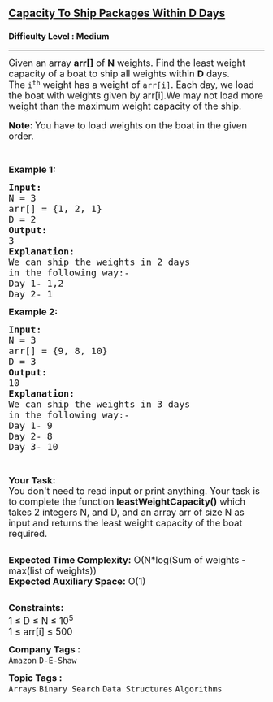 <h2><a href="https://practice.geeksforgeeks.org/problems/capacity-to-ship-packages-within-d-days/1?">Capacity To Ship Packages Within D Days</a></h2><h3>Difficulty Level : Medium</h3><hr><div class="problems_problem_content__Xm_eO"><p><span style="font-size:18px">Given an array <strong>arr[]</strong> of <strong>N</strong> weights. Find the least weight capacity of a boat to ship all weights within <strong>D</strong> days.<br>
The&nbsp;<code>i<sup>th</sup></code>&nbsp;weight&nbsp;has a weight of&nbsp;<code>arr[i]</code>. Each day, we load the boat with weights given by arr[i].We may not load more weight than the maximum weight capacity of the ship.</span><br>
<br>
<span style="font-size:18px"><strong>Note: </strong>You have to load weights on the boat in the given order.</span></p>

<p>&nbsp;</p>

<p><span style="font-size:18px"><strong>Example 1:</strong></span></p>

<pre><span style="font-size:18px"><strong>Input:
</strong>N = 3
arr[] = {1, 2, 1}
D = 2
<strong>Output:
</strong>3
<strong>Explanation:</strong>
We can ship the weights in 2 days
in the following way:-
Day 1- 1,2
Day 2- 1</span>
</pre>

<div><span style="font-size:18px"><strong>Example 2:</strong></span></div>

<pre><span style="font-size:18px"><strong>Input:
</strong>N = 3
arr[] = {9, 8, 10}
D = 3
<strong>Output:</strong>
10</span>
<span style="font-size:18px"><strong>Explanation:</strong>
We can ship the weights in 3 days
in the following way:-
Day 1- 9
Day 2- 8
Day 3- 10</span>
</pre>

<p>&nbsp;</p>

<p><span style="font-size:18px"><strong>Your Task:&nbsp;&nbsp;</strong><br>
You don't need to read input or print anything. Your task is to complete the function <strong>leastWeightCapacity()</strong>&nbsp;which takes 2 integers N, and D, and an array arr of size N as input and returns the least weight capacity of the boat required.</span></p>

<p><br>
<span style="font-size:18px"><strong>Expected Time Complexity:</strong> O(N*log(Sum of weights - max(list of weights))<br>
<strong>Expected Auxiliary Space:</strong> O(1)</span></p>

<p><br>
<span style="font-size:18px"><strong>Constraints:</strong><br>
1 ≤&nbsp;D ≤ N ≤ 10<sup>5</sup><br>
1 ≤ arr[i] ≤ 500</span></p>
</div><p><span style=font-size:18px><strong>Company Tags : </strong><br><code>Amazon</code>&nbsp;<code>D-E-Shaw</code>&nbsp;<br><p><span style=font-size:18px><strong>Topic Tags : </strong><br><code>Arrays</code>&nbsp;<code>Binary Search</code>&nbsp;<code>Data Structures</code>&nbsp;<code>Algorithms</code>&nbsp;